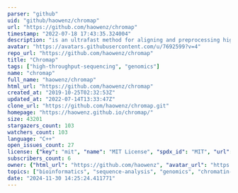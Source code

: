 ```yaml
---
parser: "github"
uid: "github/haowenz/chromap"
url: "https://github.com/haowenz/chromap"
timestamp: "2022-07-18 17:43:35.324004"
description: "is an ultrafast method for aligning and preprocessing high throughput chromatin profiles."
avatar: "https://avatars.githubusercontent.com/u/7692599?v=4"
repo_url: "https://github.com/haowenz/chromap"
title: "Chromap"
tags: ["high-throughput-sequencing", "genomics"]
name: "chromap"
full_name: "haowenz/chromap"
html_url: "https://github.com/haowenz/chromap"
created_at: "2019-10-25T02:32:53Z"
updated_at: "2022-07-14T13:33:47Z"
clone_url: "https://github.com/haowenz/chromap.git"
homepage: "https://haowenz.github.io/chromap/"
size: 43201
stargazers_count: 103
watchers_count: 103
language: "C++"
open_issues_count: 27
license: {"key": "mit", "name": "MIT License", "spdx_id": "MIT", "url": "https://api.github.com/licenses/mit", "node_id": "MDc6TGljZW5zZTEz"}
subscribers_count: 6
owner: {"html_url": "https://github.com/haowenz", "avatar_url": "https://avatars.githubusercontent.com/u/7692599?v=4", "login": "haowenz", "type": "User"}
topics: ["bioinformatics", "sequence-analysis", "genomics", "chromatin-profiles"]
date: "2024-11-30 14:25:24.411771"
---
```

